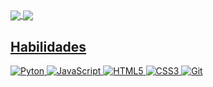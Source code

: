  <div>
  <a href="https://github.com/focarica">
  <img align="center" src="https://github-readme-stats-ten-gamma-78.vercel.app/api?username=focarica&show_icons=true&theme=ayu-mirage&hide_border=True&include_all_commits=true&count_private=true">
  <img align="center" src="https://github-readme-stats-ten-gamma-78.vercel.app/api/top-langs/?username=focarica&theme=ayu-mirage&hide_border=True&layout=compact&count_private=true"/>

  <h2 style="text-decoration: none;">Habilidades</h2>

 <img src="https://img.shields.io/badge/-Python-black?style=flat-square&logo=python" alt="Pyton" />
 <img src="https://img.shields.io/badge/-JavaScript-black?style=flat-square&logo=javascript" alt="JavaScript" />
 <img src="https://img.shields.io/badge/-HTML5-black?style=flat-square&logo=html5&logoColor=white" alt="HTML5" />
 <img src="https://img.shields.io/badge/-CSS3-black?style=flat-square&logo=css3" alt="CSS3" />
 <img src="https://img.shields.io/badge/-Git-black?style=flat-square&logo=git" alt="Git" />
</div>
